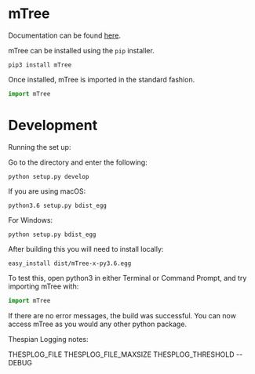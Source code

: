 # mTree

Documentation can be found [here](http://mtree.readthedocs.io/en/latest/).

mTree can be installed using the `pip` installer.

```
pip3 install mTree
```

Once installed, mTree is imported in the standard fashion.

```python
import mTree
```

# Development

Running the set up:

Go to the directory and enter the following:

```commandline
python setup.py develop
```

If you are using macOS:
```commandline
python3.6 setup.py bdist_egg
```

For Windows:
```commandline
python setup.py bdist_egg
```

After building this you will need to install locally:

```commandline
easy_install dist/mTree-x-py3.6.egg
```


To test this, open python3 in either Terminal or Command Prompt, and try importing mTree with:

```python
import mTree
```

If there are no error messages, the build was successful.
You can now access mTree as you would any other python package.


Thespian Logging notes:

THESPLOG_FILE
THESPLOG_FILE_MAXSIZE
THESPLOG_THRESHOLD -- DEBUG